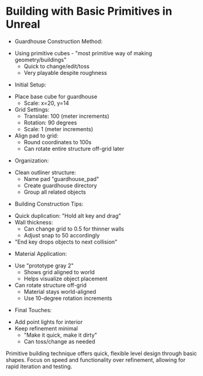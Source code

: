 # Building with Basic Primitives in Unreal

* Guardhouse Construction Method:
 - Using primitive cubes - "most primitive way of making geometry/buildings"
   * Quick to change/edit/toss
   * Very playable despite roughness

* Initial Setup:
 - Place base cube for guardhouse
   * Scale: x=20, y=14
 - Grid Settings:
   * Translate: 100 (meter increments)
   * Rotation: 90 degrees
   * Scale: 1 (meter increments)
 - Align pad to grid:
   * Round coordinates to 100s
   * Can rotate entire structure off-grid later

* Organization:
 - Clean outliner structure:
   * Name pad "guardhouse_pad"
   * Create guardhouse directory
   * Group all related objects

* Building Construction Tips:
 - Quick duplication: "Hold alt key and drag"
 - Wall thickness: 
   * Can change grid to 0.5 for thinner walls
   * Adjust snap to 50 accordingly
 - "End key drops objects to next collision"

* Material Application:
 - Use "prototype gray 2"
   * Shows grid aligned to world
   * Helps visualize object placement
 - Can rotate structure off-grid
   * Material stays world-aligned
   * Use 10-degree rotation increments

* Final Touches:
 - Add point lights for interior
 - Keep refinement minimal
   * "Make it quick, make it dirty"
   * Can toss/change as needed

Primitive building technique offers quick, flexible level design through basic shapes. Focus on speed and functionality over refinement, allowing for rapid iteration and testing.
